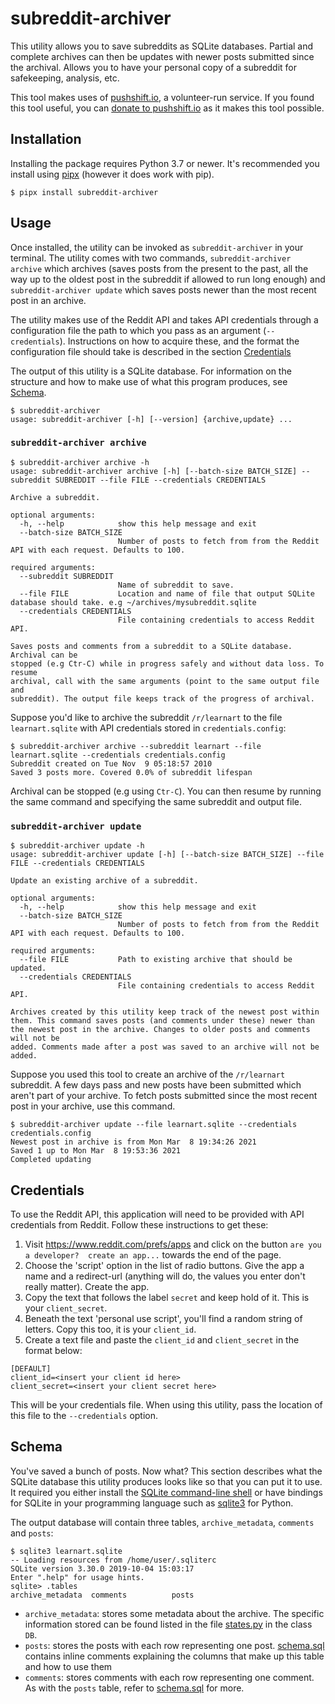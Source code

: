 # subreddit-archiver

This utility allows you to save subreddits as SQLite databases. Partial and
complete archives can then be updates with newer posts submitted since the
archival. Allows you to have your personal copy of a subreddit for safekeeping,
analysis, etc.

This tool makes uses of [pushshift.io](https://pushshift.io/), a volunteer-run
service. If you found this tool useful, you can [donate to pushshift.io](https://pushshift.io/donations/) 
as it makes this tool possible.

## Installation

Installing the package requires Python 3.7 or newer. It's recommended you install
using [pipx](https://pipxproject.github.io/pipx/installation/) (however it does
work with pip).
```
$ pipx install subreddit-archiver
```

## Usage

Once installed, the utility can be invoked as `subreddit-archiver` in
your terminal. The utility comes with two commands, `subreddit-archiver archive`
which archives (saves posts from the present to the past, all the way up to the
oldest post in the subreddit if allowed to run long enough) and
`subreddit-archiver update` which saves posts newer than the most recent post in
an archive.

The utility makes use of the Reddit API and takes API credentials through a
configuration file the path to which you pass as an argument (`--credentials`). Instructions on
how to acquire these, and the format the configuration file should take is
described in the section [Credentials](#credentials)

The output of this utility is a SQLite database. For information on the
structure and how to make use of what this program produces, see
[Schema](#schema).

```
$ subreddit-archiver
usage: subreddit-archiver [-h] [--version] {archive,update} ...
```

### `subreddit-archiver archive`
```
$ subreddit-archiver archive -h
usage: subreddit-archiver archive [-h] [--batch-size BATCH_SIZE] --subreddit SUBREDDIT --file FILE --credentials CREDENTIALS

Archive a subreddit.

optional arguments:
  -h, --help            show this help message and exit
  --batch-size BATCH_SIZE
                        Number of posts to fetch from from the Reddit API with each request. Defaults to 100.

required arguments:
  --subreddit SUBREDDIT
                        Name of subreddit to save.
  --file FILE           Location and name of file that output SQLite database should take. e.g ~/archives/mysubreddit.sqlite
  --credentials CREDENTIALS
                        File containing credentials to access Reddit API.

Saves posts and comments from a subreddit to a SQLite database. Archival can be
stopped (e.g Ctr-C) while in progress safely and without data loss. To resume
archival, call with the same arguments (point to the same output file and
subreddit). The output file keeps track of the progress of archival.
```

Suppose you'd like to archive the subreddit `/r/learnart` to the file
`learnart.sqlite` with API credentials stored in `credentials.config`:

```
$ subreddit-archiver archive --subreddit learnart --file learnart.sqlite --credentials credentials.config
Subreddit created on Tue Nov  9 05:18:57 2010
Saved 3 posts more. Covered 0.0% of subreddit lifespan
```
Archival can be stopped (e.g using `Ctr-C`). You can then resume by running the
same command and specifying the same subreddit and output file.

### `subreddit-archiver update`
```
$ subreddit-archiver update -h
usage: subreddit-archiver update [-h] [--batch-size BATCH_SIZE] --file FILE --credentials CREDENTIALS

Update an existing archive of a subreddit.

optional arguments:
  -h, --help            show this help message and exit
  --batch-size BATCH_SIZE
                        Number of posts to fetch from from the Reddit API with each request. Defaults to 100.

required arguments:
  --file FILE           Path to existing archive that should be updated.
  --credentials CREDENTIALS
                        File containing credentials to access Reddit API.

Archives created by this utility keep track of the newest post within them. This command saves posts (and comments under these) newer than the newest post in the archive. Changes to older posts and comments will not be
added. Comments made after a post was saved to an archive will not be added.
```

Suppose you used this tool to create an archive of the `/r/learnart` subreddit.
A few days pass and new posts have been submitted which aren't part of your
archive. To fetch posts submitted since the most recent post in your archive, use
this command.

```
$ subreddit-archiver update --file learnart.sqlite --credentials credentials.config
Newest post in archive is from Mon Mar  8 19:34:26 2021
Saved 1 up to Mon Mar  8 19:53:36 2021
Completed updating
```

## Credentials
To use the Reddit API, this application will need to be provided with API
credentials from Reddit. Follow these instructions to get these:

1. Visit https://www.reddit.com/prefs/apps and click on the button `are you a developer?  create an app...` towards the end of the page.
2. Choose the 'script' option in the list of radio buttons. Give the app a
   name and a redirect-url (anything will do, the values you enter don't really
   matter). Create the app.
3. Copy the text that follows the label `secret` and keep hold of it. This is your `client_secret`.
4. Beneath the text 'personal use script', you'll find a random string of
   letters. Copy this too, it is your `client_id`.
5. Create a text file and paste the `client_id` and `client_secret` in the
   format below:

```
[DEFAULT]
client_id=<insert your client id here>
client_secret=<insert your client secret here>
```

This will be your credentials file. When using this utility, pass the location
of this file to the `--credentials` option.

## Schema
You've saved a bunch of posts. Now what? This section describes what the SQLite
database this utility produces looks like so that you can put it to use. It
required you either install the [SQLite command-line shell](https://sqlite.org/cli.html) or have bindings for SQLite in your
programming language such as [sqlite3](https://docs.python.org/3/library/sqlite3.html) for Python.  


The output database will contain three tables, `archive_metadata`, `comments`
and `posts`:
```
$ sqlite3 learnart.sqlite
-- Loading resources from /home/user/.sqliterc
SQLite version 3.30.0 2019-10-04 15:03:17
Enter ".help" for usage hints.
sqlite> .tables
archive_metadata  comments          posts
```

- `archive_metadata`: stores some metadata about the archive. The specific
  information stored can be found listed in the file
  [states.py](./subreddit_archiver/states.py) in the class
  `DB`.
- `posts`: stores the posts with each row representing one post.
  [schema.sql](./subreddit_archiver/schema.sql)
  contains inline comments explaining the columns that make up this table and how to use them
- `comments`: stores comments with each row representing one comment. As with the
  `posts` table, refer to [schema.sql](./subreddit_archiver/schema.sql) for
  more.
